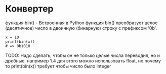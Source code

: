 # Конвертер

функция bin() - Встроенная в Python функция bin() преобразует целое (десятичное) число в двоичную (бинарную) строку с префиксом '0b'.
```
x = 10
print(bin(x))
# => 0b1010
```


TODO: Надо сделать, чтобы он не только целые числа переводил, но и дробные, например 1.4
для этого можно использовать float, но почему то print(bin(x)) требует чтобы число было integer